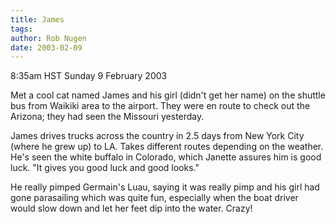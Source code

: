 ```yaml
---
title: James
tags: 
author: Rob Nugen
date: 2003-02-09
---
```


<p class=date>8:35am HST Sunday 9 February 2003</p>

<p>Met a cool cat named James and his girl (didn't get her name) on
the shuttle bus from Waikiki area to the airport.  They were en route
to check out the Arizona; they had seen the Missouri yesterday.</p>

<p>James drives trucks across the country in 2.5 days from New York
City (where he grew up) to LA.  Takes different routes depending on
the weather.  He's seen the white buffalo in Colorado, which Janette
assures him is good luck.  "It gives you good luck and good looks."</p>

<p>He really pimped Germain's Luau, saying it was really pimp and his
girl had gone parasailing which was quite fun, especially when the
boat driver would slow down and let her feet dip into the water.
Crazy!</p>
